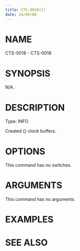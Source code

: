 ```yaml
---
title: CTS-0018(2)
date: 24/09/08
---
```


# NAME

CTS-0018 - CTS-0018

# SYNOPSIS

N/A.

# DESCRIPTION

Type: INFO

Created {} clock buffers.

# OPTIONS

This command has no switches.

# ARGUMENTS

This command has no arguments.

# EXAMPLES

# SEE ALSO

